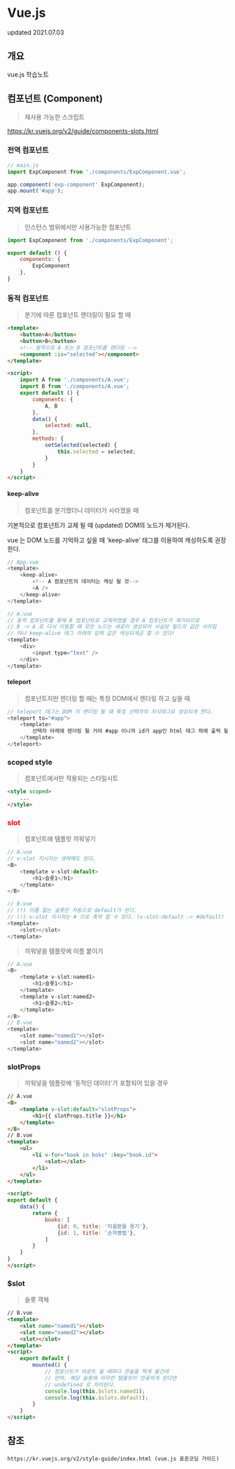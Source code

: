 <style>
    .important {color: red;}
</style>
# Vue.js
updated 2021.07.03

## 개요
vue.js 학습노트

## 컴포넌트 (Component)
> 재사용 가능한 스크립트

https://kr.vuejs.org/v2/guide/components-slots.html

### 전역 컴포넌트
```js
// main.js
import ExpComponent from './components/ExpComponent.vue';

app.component('exp-component' ExpComponent);
app.mount('#app');
```

### 지역 컴포넌트
> 인스턴스 범위에서만 사용가능한 컴포넌트
```js
import ExpComponent from './components/ExpComponent';

export default () {
    components: {
        ExpComponent
    }, 
}
```
### 동적 컴포넌트
> 분기에 따른 컴포넌트 렌더링이 필요 할 때 
```html
<template>
    <button>A</button>
    <button>B</button>
    <!-- 동적으로 A 또는 B 컴포넌트를 렌더링 -->
    <component :is="selected"></component>
</template>

<script>
    import A from './components/A.vue';
    import B from './components/A.vue';
    export default () {
        components: {
            A, B
        },
        data() {
            selected: null,
        },
        methods: {
            setSelected(selected) {
                this.selected = selected;
            }
        }
    }
</script>
```

#### keep-alive
> 컴포넌트를 분기했더니 데이터가 사라졌을 때
<p>기본적으로 컴포넌트가 교체 될 때 (updated) DOM의 노드가 제거된다.</p>
<p>vue 는 DOM 노드를 기억하고 싶을 때 'keep-alive' 태그를 이용하여 캐싱하도록 권장한다.</p>

```js
// App.vue
<template>
    <keep-alive>
        <!-- A 컴포넌트의 데이터는 캐싱 될 것-->
        <A />
    </keep-alive>
</template>

// A.vue
// 동적 컴포넌트를 통해 B 컴포넌트로 교체하였을 경우 A 컴포넌트가 제거되므로
// B -> A 로 다시 이동할 때 모든 노드는 새로이 생성되어 사실상 필드의 값은 사라짐
// 허나 keep-alive 태그 아래의 입력 값은 캐싱되게금 할 수 있다!
<template>
    <div>
        <input type="text" />
    </div>
</template>
```
#### teleport
> 컴포넌트지만 렌더링 할 때는 특정 DOM에서 렌더링 하고 싶을 때

```js
// teleport 태그는 DOM 이 렌더링 될 때 특정 선택자의 자식태그로 생성되게 한다.
<teleport to="#app">
    <template>
        선택자 아래에 렌더링 될 거야 #app 이니까 id가 app인 html 태그 하에 출력 될 것
    </template>
</teleport>
```

### scoped style
> 컴포넌트에서만 적용되는 스타일시트
```html
<style scoped>
    ...
</style>
```

### <b class="important">slot</b>
> 컴포넌트에 템플릿 끼워넣기
```js
// A.vue
// v-slot 지시자는 생략해도 된다.
<B>
    <template v-slot:default>
        <h1>슬롯1</h1>
    </template>
</B>

// B.vue
// (!) 이름 없는 슬롯은 자동으로 default가 된다.
// (!) v-slot 지시자는 # 으로 축약 할 수 있다. (v-slot:default -> #default)
<template>
    <slot></slot>
</template>
```
> 끼워넣을 템플릿에 이름 붙이기
```js
// A.vue
<B>
    <template v-slot:named1>
        <h1>슬롯1</h1>
    </template>
    <template v-slot:named2>
        <h1>슬롯2</h1>
    </template>
</B>
// B.vue
<template>
    <slot name="named1"></slot>
    <slot name="named2"></slot>
</template>
```
### slotProps
> 끼워넣을 템플릿에 '동적인 데이터'가 포함되어 있을 경우

```html
// A.vue
<B>
    <template v-slot:default="slotProps">
        <h1>{{ slotProps.title }}</h1>
    </template>
</B>
// B.vue
<template>
    <ul>
        <li v-for="book in boks" :key="book.id">
            <slot></slot>
        </li>
    </ul>
</template>

<script>
export default {
    data() {
        return {
            books: [
                {id: 0, title: '미움받을 용기'},
                {id: 1, title: '손자병법'},
            ]
        }
    }
}
</script>
```

### $slot
> 슬롯 객체
```html
// B.vue
<template>
    <slot name="named1"></slot>
    <slot name="named2"></slot>
    <slot></slot>
</template>
<script>
    export default {
        mounted() {
            // 컴포넌트가 마운트 될 때마다 콘솔을 찍게 될건데
            // 만약, 해당 슬롯에 아무런 템플릿이 안꽂히게 된다면
            // undefined 로 처리된다.
            console.log(this.$slots.named1);
            console.log(this.$slots.default);
        }
    }
</script>

```


## 참조
```
https://kr.vuejs.org/v2/style-guide/index.html (vue.js 표준코딩 가이드)
```
